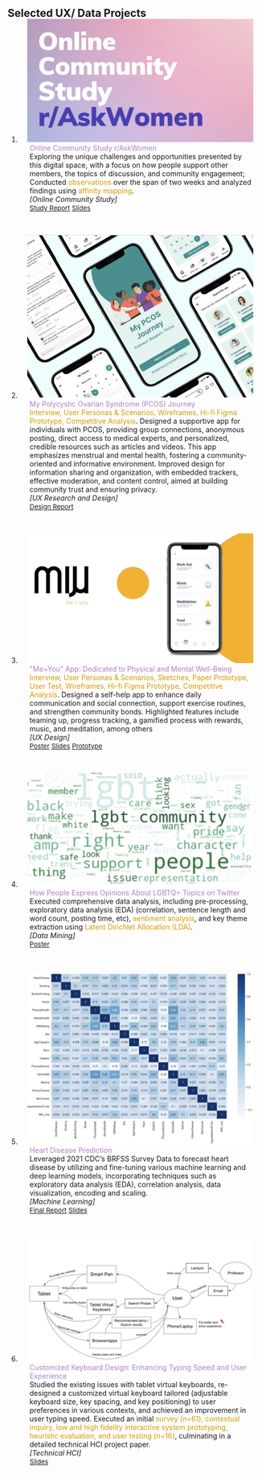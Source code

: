 <h2 id="ux-data-projects" style="margin: 2px 0px -15px;">Selected UX/ Data Projects</h2>

<div class="publications">
<ol class="bibliography">


<!-- 1 online study -->

<li>
<div class="pub-row">

  <div class="col-sm-3 abbr" style="position: relative;padding-right: 15px;padding-left: 15px;">
  <img src="assets/img/onlinestudyr_askwomen.JPG" class="teaser img-fluid z-depth-1">
  </div>
  
  <div class="col-sm-9" style="position: relative;padding-right: 15px;padding-left: 20px;">
  <div class="title" style="color: #ab82c5;">Online Community Study r/AskWomen</div>
  <div class="author">Exploring the unique challenges and opportunities presented by this digital space, with a focus on how people support other members, the topics of discussion, and community engagement; Conducted <span style="color: #D49B00;">observations</span> over the span of two weeks and analyzed findings using <span style="color: #D49B00;">affinity mapping</span>.</div>
  <div class="periodical"><em>[Online Community Study]</em></div>
  <div class="links">
  <a href="https://drive.google.com/file/d/1mL2ZFnQvl0H7Tcqlf_vX9fu_Pw4rzO0t/view?usp=sharing" class="btn btn-sm z-depth-0" role="button" target="_blank" style="font-size:13px; border-radius: 5px;">Study Report</a>
  <a href="https://www.canva.com/design/DAFz6FTrMYI/52CTW3uzesoWRHZFpG5Fpw/view?utm_content=DAFz6FTrMYI&utm_campaign=designshare&utm_medium=link&utm_source=editor" class="btn btn-sm z-depth-0" role="button" target="_blank" style="font-size:13px; border-radius: 5px;">Slides</a>
  </div>
  </div>
</div>
</li>

<br> <!-- Added line break -->

<!-- 2 pcos -->

<li>
<div class="pub-row">

<div class="col-sm-3 abbr" style="position: relative;padding-right: 15px;padding-left: 15px;">
<img src="assets/img/mypcos.JPG" class="teaser img-fluid z-depth-1">
</div>

<div class="col-sm-9" style="position: relative;padding-right: 15px;padding-left: 20px;">
<div class="title" style="color: #ab82c5;">My Polycystic Ovarian Syndrome (PCOS) Journey</div>
<div class="author"><span style="color: #D49B00;">Interview, User Personas & Scenarios, Wireframes, Hi-fi Figma Prototype, Competitive Analysis</span>. Designed a supportive app for individuals with PCOS, providing group connections, anonymous posting, direct access to medical experts, and personalized, credible resources such as articles and videos. This app emphasizes menstrual and mental health, fostering a community-oriented and informative environment. Improved design for information sharing and organization, with embedded trackers, effective moderation, and content control, aimed at building community trust and ensuring privacy.</div>
<div class="periodical"><em>[UX Research and Design]</em></div>
<!--   <div style="display: inline-block; background-color: #D49B00; color: #BFBFBF; padding: 3px 8px; margin-right: 5px; border-radius: 5px; font-size: 0.8em;">figma</div> -->
<div class="links">
  <a href="https://www.canva.com/design/DAFzGS72UDY/NPMvpGsvSeSZVWdVjdusxQ/view?utm_content=DAFzGS72UDY&utm_campaign=designshare&utm_medium=link&utm_source=editor" class="btn btn-sm z-depth-0" role="button" target="_blank" style="font-size:13px; border-radius: 5px;">Design Report</a>
</div>
</div>
</div>
</li>


<br> <!-- Added line break -->


<!-- 3 me+you -->

<li>
<div class="pub-row">

<div class="col-sm-3 abbr" style="position: relative;padding-right: 15px;padding-left: 15px;">
<img src="assets/img/me_and_you_2.JPG" class="teaser img-fluid z-depth-1">
</div>

<div class="col-sm-9" style="position: relative;padding-right: 15px;padding-left: 20px;">
<div class="title" style="color: #ab82c5;">"Me+You" App: Dedicated to Physical and Mental Well-Being</div>
<div class="author"><span style="color: #D49B00;">Interview, User Personas & Scenarios, Sketches,  Paper Prototype, User Test, Wireframes, Hi-fi Figma Prototype, Competitive Analysis</span>. Designed a self-help app to enhance daily communication and social connection, support exercise routines, and strengthen community bonds. Highlighted features include teaming up, progress tracking, a gamified process with rewards, music, and meditation, among others</div>
<div class="periodical"><em>[UX Design]</em></div>
<div class="links">
  <a href="https://www.canva.com/design/DAFz6HOEmSQ/6cXg_-IX-vp-GiTI8t3wcg/view?utm_content=DAFz6HOEmSQ&utm_campaign=designshare&utm_medium=link&utm_source=editor" class="btn btn-sm z-depth-0" role="button" target="_blank" style="font-size:13px; border-radius: 5px;">Poster</a>
  <a href="https://www.canva.com/design/DAFz6KPIsWY/W9NpepdXW5SwCHrFWlgC9A/view?utm_content=DAFz6KPIsWY&utm_campaign=designshare&utm_medium=link&utm_source=editor" class="btn btn-sm z-depth-0" role="button" target="_blank" style="font-size:13px; border-radius: 5px;">Slides</a>
  <a href="https://drive.google.com/file/d/1R-eHVS8Ky76MR2PoSjNXUaS1ztzytcRj/view?usp=sharing" class="btn btn-sm z-depth-0" role="button" target="_blank" style="font-size:13px; border-radius: 5px;">Prototype</a>
</div>
</div>
</div>
</li>

<br> <!-- Added line break -->


<!-- 4 lgbt datamining -->

<li>
<div class="pub-row">

<div class="col-sm-3 abbr" style="position: relative;padding-right: 15px;padding-left: 15px;">
<img src="assets/img/lgbt_data_mining.JPG" class="teaser img-fluid z-depth-1">
</div>

<div class="col-sm-9" style="position: relative;padding-right: 15px;padding-left: 20px;">
<div class="title" style="color: #ab82c5;">How People Express Opinions About LGBTQ+ Topics on Twitter</div>
<div class="author">Executed comprehensive data analysis, including pre-processing, exploratory data analysis (EDA) (correlation, sentence length and word count, posting time, etc), <span style="color: #D49B00;">sentiment analysis</span>, and key theme extraction using <span style="color: #D49B00;">Latent Dirichlet Allocation (LDA)</span>.</div>
<div class="periodical"><em>[Data Mining]</em></div>
<div class="links">
  <a href="https://www.canva.com/design/DAFUNS8penM/RYukzboWXx1AivUjdN_OyA/view?utm_content=DAFUNS8penM&utm_campaign=designshare&utm_medium=link&utm_source=publishsharelink" class="btn btn-sm z-depth-0" role="button" target="_blank" style="font-size:13px; border-radius: 5px;">Poster</a>
</div>
</div>
</div>
</li>

<br> <!-- Added line break -->


<!-- 5 heart disease -->

<li>
<div class="pub-row">

<div class="col-sm-3 abbr" style="position: relative;padding-right: 15px;padding-left: 15px;">
<img src="assets/img/heartdisease.JPG" class="teaser img-fluid z-depth-1">
</div>

<div class="col-sm-9" style="position: relative;padding-right: 15px;padding-left: 20px;">
<div class="title" style="color: #ab82c5;">Heart Disease Prediction</div>
<div class="author">Leveraged 2021 CDC’s BRFSS Survey Data to forecast heart disease by utilizing and fine-tuning various machine learning and deep learning models, incorporating techniques such as exploratory data analysis (EDA), correlation analysis, data visualization, encoding and scaling.</div>
<div class="periodical"><em>[Machine Learning]</em></div>
<div class="links">
  <a href="https://drive.google.com/file/d/1fzoKdNeVhS880eqQ7VtCw635ZKCQ0tft/view?usp=sharing" class="btn btn-sm z-depth-0" role="button" target="_blank" style="font-size:13px; border-radius: 5px;">Final Report</a>
  <a href="https://drive.google.com/file/d/1H5CtlP78XAZXYTt7qFgwzGU_d40yRMls/view?usp=sharing" class="btn btn-sm z-depth-0" role="button" target="_blank" style="font-size:13px; border-radius: 5px;">Slides</a>
</div>
</div>
</div>
</li>


<br> <!-- Added line break -->


<!-- 6 keyboard -->

<li>
<div class="pub-row">

  <div class="col-sm-3 abbr" style="position: relative;padding-right: 15px;padding-left: 15px;">
  <img src="assets/img/598.JPG" class="teaser img-fluid z-depth-1">
  </div>

  <div class="col-sm-9" style="position: relative;padding-right: 15px;padding-left: 20px;">
  <div class="title" style="color: #ab82c5;">Customized Keyboard Design: Enhancing Typing Speed and User Experience</div>
  <div class="author">Studied the existing issues with tablet virtual keyboards, re-designed a customized virtual keyboard tailored (adjustable keyboard size, key spacing, and key positioning) to user preferences in various contexts, and achieved an improvement in user typing speed. Executed an initial <span style="color: #D49B00;">survey (n=61), contextual inquiry, low and high fidelity interactive system prototyping, heuristic evaluation, and user testing (n=16)</span>, culminating in a detailed technical HCI project paper.</div>
  <div class="periodical"><em>[Technical HCI]</em></div>
  <div class="links">
    <a href="https://www.canva.com/design/DAFz6JRTjBE/XjhIIIDYjUkMKi816cUzWg/view?utm_content=DAFz6JRTjBE&utm_campaign=designshare&utm_medium=link&utm_source=editor" class="btn btn-sm z-depth-0" role="button" target="_blank" style="font-size:13px; border-radius: 5px;">Slides</a>
  </div>
  </div>
</div>
</li>



<br>

</ol>
</div>

